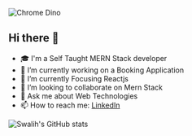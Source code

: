 

![Chrome Dino](https://mir-s3-cdn-cf.behance.net/project_modules/max_1200/4ff07986208593.5d9a654e92f36.gif)

## Hi there 👋


<!--
**ahmadswalih/ahmadswalih** is a ✨ _special_ ✨ repository because its `README.md` (this file) appears on your GitHub profile.

Here are some ideas to get you started:
- 😄 Pronouns: ...
- ⚡ Fun fact: ...

-->
- 🎓 I'm a Self Taught MERN Stack developer 
- 🔭 I’m currently working on a Booking Application
- 🌱 I’m currently Focusing Reactjs 
- 👯 I’m looking to collaborate on Mern Stack
- 💬 Ask me about Web Technologies
- 📫 How to reach me: <a href="https://www.linkedin.com/in/ahmad-swalih-cm-6429881b5/">LinkedIn</a>
 
![Swalih's GitHub stats](https://github-readme-stats.vercel.app/api?username=ahmadswalih&theme=dark&show_icons=true)

